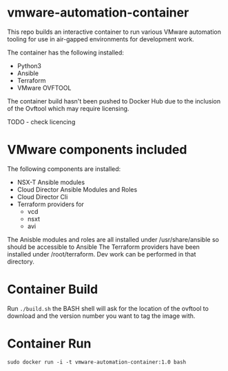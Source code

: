 # vmware-automation-container
This repo builds an interactive container to run various VMware automation tooling for use in air-gapped environments for development work.

The container has the following installed:
* Python3
* Ansible
* Terraform
* VMware OVFTOOL

The container build hasn't been pushed to Docker Hub due to the inclusion of the Ovftool which may require licensing.

TODO - check licencing

# VMware components included
The following components are installed:
* NSX-T Ansible modules
* Cloud Director Ansible Modules and Roles
* Cloud Director Cli
* Terraform providers for
  * vcd
  * nsxt
  * avi

The Anisble modules and roles are all installed under /usr/share/ansible so should be accessible to Ansible
The Terraform providers have been installed under /root/terraform. Dev work can be performed in that directory.

# Container Build
Run ```./build.sh``` the BASH shell will ask for the location of the ovftool to download and the version number you want to tag the image with.

# Container Run
```
sudo docker run -i -t vmware-automation-container:1.0 bash
```
